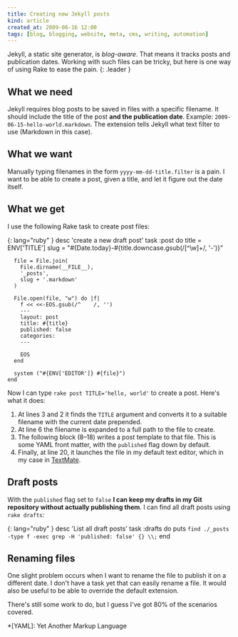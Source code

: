 ```yaml
---
title: Creating new Jekyll posts
kind: article
created_at: 2009-06-16 12:00
tags: [blog, blogging, website, meta, cms, writing, automation]
---
```

Jekyll, a static site generator, is *blog-aware*. That means it tracks posts
and publication dates. Working with such files can be tricky, but here is one
way of using Rake to ease the pain.
{: .leader }

## What we need

Jekyll requires blog posts to be saved in files with a specific filename. It
should include the title of the post **and the publication date**. Example:
`2009-06-15-hello-world.markdown`. The extension tells Jekyll what text filter
to use (Markdown in this case).

## What we want

Manually typing filenames in the form `yyyy-mm-dd-title.filter` is a
pain. I want to be able to create a post, given a title, and let it figure out
the date itself.

## What we get

I use the following Rake task to create post files:

{: lang="ruby" }
    desc 'create a new draft post'
    task :post do
      title = ENV['TITLE']
      slug = "#{Date.today}-#{title.downcase.gsub(/[^\w]+/, '-')}"

      file = File.join(
        File.dirname(__FILE__),
        '_posts',
        slug + '.markdown'
      )

      File.open(file, "w") do |f|
        f << <<-EOS.gsub(/^    /, '')
        ---
        layout: post
        title: #{title}
        published: false
        categories:
        ---

        EOS
      end

      system ("#{ENV['EDITOR']} #{file}")
    end

Now I can type `rake post TITLE='hello, world'` to create a post. Here's what
it does:

1. At lines 3 and 2 it finds the `TITLE` argument and converts it to a
   suitable filename with the current date prepended.
2. At line 6 the filename is expanded to a full path to the file to create.
3. The following block (8–18) writes a post template to that file. This is
   some YAML front matter, with the `published` flag down by default.
2. Finally, at line 20, it launches the file in my default text editor,
   which in my case in [TextMate][1].

## Draft posts

With the `published` flag set to `false` **I can keep my drafts in my Git
repository without actually publishing them**. I can find all draft posts
using `rake drafts`:

{: lang="ruby" }
    desc 'List all draft posts'
    task :drafts do
      puts `find ./_posts -type f -exec grep -H 'published: false' {} \\;`
    end

## Renaming files

One slight problem occurs when I want to rename the file to publish it on a
different date. I don't have a task yet that can easily rename a file. It
would also be useful to be able to override the default extension.

There's still some work to do, but I guess I've got 80% of the scenarios
covered.

*[YAML]: Yet Another Markup Language

[1]: http://macromates.com "TextMate is my favourite text editor"
